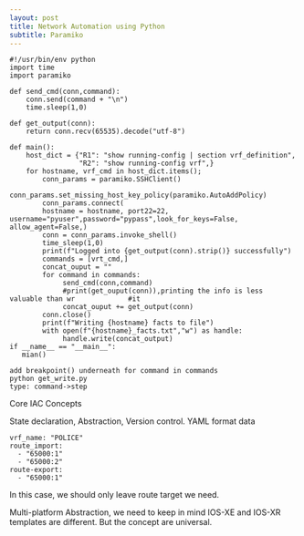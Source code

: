 ```yaml
---
layout: post
title: Network Automation using Python
subtitle: Paramiko
---
```

~~~
#!/usr/bin/env python
import time
import paramiko

def send_cmd(conn,command):
    conn.send(command + "\n")
    time.sleep(1,0)
    
def get_output(conn):
    return conn.recv(65535).decode("utf-8")

def main():
    host_dict = {"R1": "show running-config | section vrf_definition",
                 "R2": "show running-config vrf",}
    for hostname, vrf_cmd in host_dict.items();
        conn_params = paramiko.SSHClient()
        conn_params.set_missing_host_key_policy(paramiko.AutoAddPolicy)
        conn_params.connect(
        hostname = hostname, port22=22, username="pyuser",password="pypass",look_for_keys=False, allow_agent=False,)
        conn = conn_params.invoke_shell()
        time_sleep(1,0)
        print(f"Logged into {get_output(conn).strip()} successfully")
        commands = [vrt_cmd,]
        concat_ouput = ""
        for command in commands:
             send_cmd(conn,command)
             #print(get_ouput(conn)),printing the info is less  valuable than wr             #it
             concat_ouput += get_output(conn) 
        conn.close()
        print(f"Writing {hostname} facts to file")
        with open(f"{hostname}_facts.txt","w") as handle:
             handle.write(concat_output)
if __name__ == "__main__":
   mian()
~~~
~~~
add breakpoint() underneath for command in commands
python get_write.py
type: command->step
~~~
Core IAC Concepts

State declaration, Abstraction, Version control.
YAML format data
~~~
vrf_name: "POLICE"
route_import:
  - "65000:1"
  - "65000:2"
route-export:
  - "65000:1" 
~~~
In this case, we should only leave route target we need.

Multi-platform Abstraction, we need to keep in mind IOS-XE and IOS-XR templates are different. But the concept are universal.  


